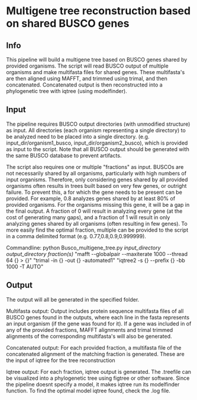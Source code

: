 # Multigene tree reconstruction based on shared BUSCO genes
## Info
This pipeline will build a multigene tree based on BUSCO genes shared by provided organisms. The script will read BUSCO output of multiple organisms and make 
multifasta files for shared genes. These multifasta's are then aligned using MAFFT, and trimmed using trimal, and then concatenated. Concatenated output is then 
reconstructed into a phylogenetic tree with iqtree (using modelfinder). 

## Input
The pipeline requires BUSCO output directories (with unmodified structure) as input. All directories (each organism representing a single directory) to be analyzed need to be placed into a single directory. 
(e.g. input_dir/organism1_busco, input_dir/organism2_busco), which is provided as input to the script. Note that all BUSCO output should be generated with the same BUSCO database to prevent artifacts. 

The script also requires one or multiple "fractions" as input. BUSCOs are not necessarily shared by all organisms, particularly with high numbers of input organisms. 
Therefore, only considering genes shared by all provided organisms often results in trees built based on very few genes, or outright failure. To prevent this, 
a for which the gene needs to be present can be provided. 
For example, 0.8 analyzes genes shared by at least 80% of provided organisms. For the organisms missing this gene, it will be a gap in the final output. 
A fraction of 0 will result in analyzing every gene (at the cost of generating many gaps), and a fraction of 1 will result in only analyzing genes shared by all organisms (often resulting in few genes). To more easily find the optimal fraction, multiple can be provided to the script in a comma delimited format (e.g. 0.77,0.8,0.9,0.999999). 

Commandline:
python Busco_multigene_tree.py _input_directory_ _output_directory_ _fraction(s)_ "mafft --globalpair --maxiterate 1000 --thread 64 {} > {}" "trimal -in {} -out {} -automated1" "iqtree2 -s {} --prefix {} -bb 1000 -T AUTO"
## Output
The output will all be generated in the specified folder. 

Multifasta output:
Output includes protein sequence multifasta files of all BUSCO genes found in the outputs, where each line in the fasta represents an input organism (if the gene was found for it). If a gene was included in of any of the provided fractions, MAFFT alignments and trimal trimmed alignments of the corresponding multifasta's will also be generated. 

Concatenated output:
For each provided fraction, a multifasta file of the concatenated alignment of the matching fraction is generated. These are the input of iqtree for the tree reconstruction

Iqtree output:
For each fraction, iqtree output is generated. The .treefile can be visualized into a phylogenetic tree using figtree or other software. Since the pipeline doesnt specify a model, it makes iqtree run
its modelfinder function. To find the optimal model iqtree found, check the .log file. 


